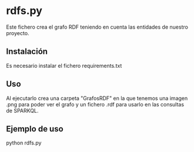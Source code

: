 # rdfs.py 

Este fichero crea el grafo RDF teniendo en cuenta las entidades de nuestro proyecto.

## Instalación 

Es necesario instalar el fichero requirements.txt

## Uso

Al ejecutarlo crea una carpeta "GrafosRDF" en la que tenemos una imagen .png para poder ver el grafo y un fichero .rdf para usarlo en las consultas de SPARKQL.

## Ejemplo de uso

python rdfs.py

 
